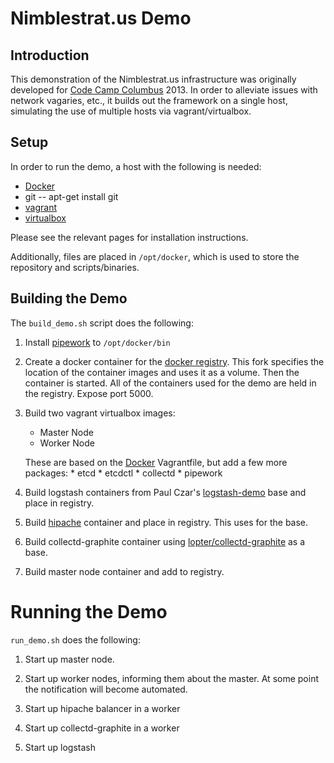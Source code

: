 # Nimblestrat.us Demo

## Introduction

This demonstration of the Nimblestrat.us infrastructure was originally developed for [Code Camp Columbus](http://codecampcolumbus.com) 2013. In order to alleviate issues with network vagaries, etc., it builds out the framework on a single host, simulating the use of multiple hosts via vagrant/virtualbox.  

## Setup

In order to run the demo, a host with the following is needed:

* [Docker](http://docker.io)
* git -- apt-get install git
* [vagrant](http://vagrantup.com)
* [virtualbox](http://virtualbox.org)

Please see the relevant pages for installation instructions.

Additionally, files are placed in `/opt/docker`, which is used to store the repository and scripts/binaries.

## Building the Demo

The `build_demo.sh` script does the following:


1. Install [pipework](https://github.com/jpetazzo/pipework) to `/opt/docker/bin`

2. Create a docker container for the [docker registry](https://github.com/nimblestratus/docker-registry).  This fork specifies the location of the container images and uses it as a volume.  Then the container is started.  All of the containers used for the demo are held in the registry.  Expose port 5000.

3. Build two vagrant virtualbox images:
   * Master Node
   * Worker Node
   
   These are based on the [Docker](http://github.com/dotcloud/docker) Vagrantfile, but add a few more packages:
	   * etcd
	   * etcdctl
	   * collectd
	   * pipework

4. Build logstash containers from Paul Czar's [logstash-demo](https://github.com/paulczar/docker-logstash-demo) base and place in registry.

5. Build [hipache](https://github.com/dotcloud/hipache) container and place in registry. This uses [](https://index.docker.io/u/samalba/hipache/) for the base.

6. Build collectd-graphite container using [lopter/collectd-graphite](https://index.docker.io/u/lopter/collectd-graphite/) as a base.

7. Build master node container and add to registry.


# Running the Demo

`run_demo.sh` does the following:


1. Start up master node.

2. Start up worker nodes, informing them about the master.  At some point the notification will become automated.

3. Start up hipache balancer in a worker

4. Start up collectd-graphite in a worker

5. Start up logstash


